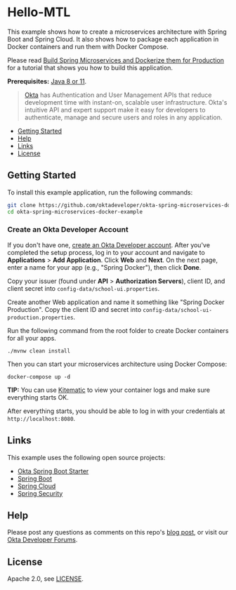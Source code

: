 # Hello-MTL

This example shows how to create a microservices architecture with Spring Boot and Spring Cloud. It also shows how to package each application in Docker containers and run them with Docker Compose.

Please read [Build Spring Microservices and Dockerize them for Production](https://developer.okta.com/blog/2019/02/28/spring-microservices-docker) for a tutorial that shows you how to build this application.

**Prerequisites:** [Java 8 or 11](https://adoptopenjdk.net/).

> [Okta](https://developer.okta.com/) has Authentication and User Management APIs that reduce development time with instant-on, scalable user infrastructure. Okta's intuitive API and expert support make it easy for developers to authenticate, manage and secure users and roles in any application.

* [Getting Started](#getting-started)
* [Help](#help)
* [Links](#links)
* [License](#license)

## Getting Started

To install this example application, run the following commands:

```bash
git clone https://github.com/oktadeveloper/okta-spring-microservices-docker-example.git
cd okta-spring-microservices-docker-example
```

### Create an Okta Developer Account

If you don't have one, [create an Okta Developer account](https://developer.okta.com/signup/). After you've completed the setup process, log in to your account and navigate to **Applications** > **Add Application**. Click **Web** and **Next**. On the next page, enter a name for your app (e.g., "Spring Docker"), then click **Done**. 

Copy your issuer (found under **API** > **Authorization Servers**), client ID, and client secret into `config-data/school-ui.properties`.

Create another Web application and name it something like "Spring Docker Production". Copy the client ID and secret into `config-data/school-ui-production.properties`. 

Run the following command from the root folder to create Docker containers for all your apps.

```shell
./mvnw clean install
```

Then you can start your microservices architecture using Docker Compose:

```shell
docker-compose up -d
```

**TIP:** You can use [Kitematic](https://kitematic.com/) to view your container logs and make sure everything starts OK.

After everything starts, you should be able to log in with your credentials at `http://localhost:8080`.

## Links

This example uses the following open source projects:

* [Okta Spring Boot Starter](https://github.com/okta/okta-spring-boot)
* [Spring Boot](https://spring.io/projects/spring-boot)
* [Spring Cloud](https://spring.io/projects/spring-cloud)
* [Spring Security](https://spring.io/projects/spring-security)

## Help

Please post any questions as comments on this repo's [blog post](https://developer.okta.com/blog/2019/02/28/spring-microservices-docker), or visit our [Okta Developer Forums](https://devforum.okta.com/). 

## License

Apache 2.0, see [LICENSE](LICENSE).
